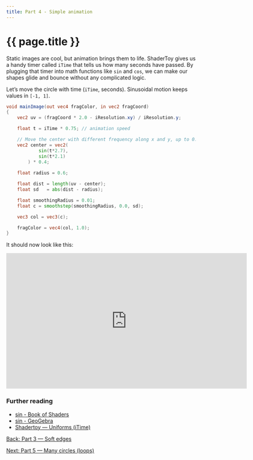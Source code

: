 ```yaml
---
title: Part 4 - Simple animation
---
```

# {{ page.title }}

Static images are cool, but animation brings them to life. ShaderToy gives us a handy timer called `iTime` that tells us how many seconds have passed. By plugging that timer into math functions like `sin` and `cos`, we can make our shapes glide and bounce without any complicated logic.

Let’s move the circle with time (`iTime`, seconds). Sinusoidal motion keeps values in `[-1, 1]`.

```glsl
void mainImage(out vec4 fragColor, in vec2 fragCoord)
{
    vec2 uv = (fragCoord * 2.0 - iResolution.xy) / iResolution.y;

    float t = iTime * 0.75; // animation speed

    // Move the center with different frequency along x and y, up to 0.4 away from the middle
    vec2 center = vec2(
            sin(t*2.7), 
            sin(t*2.1)
        ) * 0.4;
        
    float radius = 0.6;

    float dist = length(uv - center);
    float sd   = abs(dist - radius);

    float smoothingRadius = 0.01;
    float c = smoothstep(smoothingRadius, 0.0, sd);

    vec3 col = vec3(c);

    fragColor = vec4(col, 1.0);
}
```

It should now look like this:

<p><iframe width="640" height="360" frameborder="0" src="https://www.shadertoy.com/embed/3cffz8" allowfullscreen></iframe></p>

### Further reading

- [sin - Book of Shaders](https://thebookofshaders.com/glossary/?search=sin)
- [sin - GeoGebra](https://www.geogebra.org/calculator/zej9tece)
- [Shadertoy — Uniforms (iTime)](https://www.shadertoy.com/howto#time)

[Back: Part 3 — Soft edges](part03_soft_edges.md)

[Next: Part 5 — Many circles (loops)](part05_many_circles.md)
